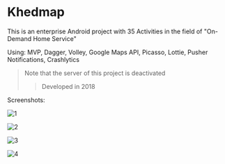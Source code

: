 # Khedmap
This is an enterprise Android project with 35 Activities in the field of "On-Demand Home Service"

Using: MVP, Dagger, Volley, Google Maps API, Picasso, Lottie, Pusher Notifications, Crashlytics

> Note that the server of this project is deactivated
> > Developed in 2018

Screenshots:

![1](https://github.com/ar-karimi/KhedmapAndroid/assets/30285177/8176afb8-21d2-4272-8320-5c72cd09be56)

![2](https://github.com/ar-karimi/KhedmapAndroid/assets/30285177/35b05752-dd9f-49d6-b790-96c205bc6562)

![3](https://github.com/ar-karimi/KhedmapAndroid/assets/30285177/d9f553dc-c84e-439f-ad13-a617f6597bad)

![4](https://github.com/ar-karimi/KhedmapAndroid/assets/30285177/f8a70720-3858-45fd-bb6b-b00c8e31df89)
